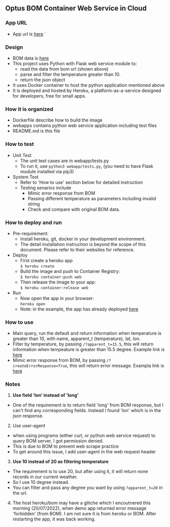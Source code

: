 ## Optus BOM Container Web Service in Cloud

### App URL
- App url is [here](https://calm-inlet-96529.herokuapp.com)
`
### Design
- BOM data is [here](http://www.bom.gov.au/fwo/IDN60801/IDN60801.95765.json) 
- This project uses Python with Flask web service module to:
  - read the data from bom url (shown above)
  - parse and filter the temperature greater than 10.
  - return the json object
- It uses Docker container to host the python application mentioned above
- It is deployed and hosted by Heroku, a platform-as-a-service designed for developers, free for small apps.

### How it is organized
- Dockerfile describe how to build the image
- webapps contains python web service application including test files
- README.md is this file

### How to test
- Unit Test
  - The unit test cases are in webapp/tests.py
  - To run it, use `python3 webapp/tests.py`, (you need to have Flask module installed via pip3)
- System Test
  - Refer to 'How to use' section below for detailed instruction
  - Testing senarios include
    - Mimic error response from BOM
    - Passing different temperature as parameters including invalid string
    - Check and compare with original BOM data.

### How to deploy and run
- Pre-requirement:
  - Install heroku, git, docker in your development environment. 
  - The detail installation instruction is beyond the scope of this document.
    Please refer to their websites for reference.
- Deploy
  - First create a heroku app
    <br>`$ heroku create`
  - Build the image and push to Container Registry: 
    <br>`$ heroku container:push web`
  - Then release the image to your app: 
    <br>`$ heroku container:release web`
- Run
  - Now open the app in your browser: 
    <br>`heroku open`
  - Note: in the example, the app has already deployed [here](https://calm-inlet-96529.herokuapp.com)

### How to use
- Main query, run the default and return information when temperature is greater than 10, with name,
    apparent_t (temperature), lat, lon.
- Filter by temperature, by passing `/?apparent_t=15.5`, this will return information when tempeature is greater
    than 15.5 degree. Example link is [here](https://calm-inlet-96529.herokuapp.com/?apparent_t=15.5)
- Mimic error response from BOM, by passing `/?createErrorResponse=True`, this will return error message. Exampla    link is [here](https://calm-inlet-96529.herokuapp.com/?createErrorResponse=True)

### Notes
1. **Use field 'lon' instead of 'long'**
  - One of the requirement is to return field 'long' from BOM response, but I can't find any corresponding
fields. Instead I found 'lon' which is in the json response. 
2. Use user-agent
  - when using programs (either curl, or python web service request) to query BOM server, I got permission denied.
  - This is due to BOM to prevent web scrape practice
  - To get around this issue, I add user-agent in the web request header
3. **Use 10 instead of 20 as filtering temperature**
  - The requirement is to use 20, but after using it, it will return none records in our current weather.
  - So I use 10 degree instead. 
  - You can filter and pass any degree you want by using  `?apparent_t=20` in the url.
4. The host heroku/bom may have a glitche which I encoutnered this morning (20/07/2022), when demo app returned error message 'forbidden' (from BOM). I am not sure it is from heroku or BOM. After restarting the app, it was back working. 


